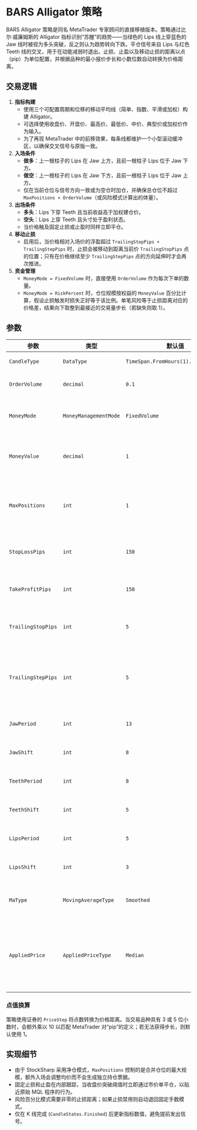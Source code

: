 # BARS Alligator 策略

BARS Alligator 策略是同名 MetaTrader 专家顾问的直接移植版本。策略通过比尔·威廉姆斯的 Alligator 指标识别“苏醒”的趋势——当绿色的 Lips 线上穿蓝色的 Jaw 线时被视为多头突破，反之则认为趋势转向下跌。平仓信号来自 Lips 与红色 Teeth 线的交叉，用于在动能减弱时退出。止损、止盈以及移动止损的距离以点（pip）为单位配置，并根据品种的最小报价步长和小数位数自动转换为价格距离。

## 交易逻辑

1. **指标构建**
   - 使用三个可配置周期和位移的移动平均线（简单、指数、平滑或加权）构建 Alligator。
   - 可选择使用收盘价、开盘价、最高价、最低价、中价、典型价或加权价作为输入。
   - 为了再现 MetaTrader 中的前移效果，每条线都维护一个小型滚动缓冲区，以确保交叉信号与原版一致。
2. **入场条件**
   - **做多**：上一根柱子的 Lips 在 Jaw 上方，且前一根柱子 Lips 位于 Jaw 下方。
   - **做空**：上一根柱子的 Lips 在 Jaw 下方，且前一根柱子 Lips 位于 Jaw 上方。
   - 仅在当前仓位与信号方向一致或为空仓时加仓，并确保总仓位不超过 `MaxPositions × OrderVolume`（或风险模式计算出的体量）。
3. **出场条件**
   - **多头**：Lips 下穿 Teeth 且当前收益高于加权建仓价。
   - **空头**：Lips 上穿 Teeth 且头寸处于盈利状态。
   - 当价格触及固定止损或止盈时同样立即平仓。
4. **移动止损**
   - 启用后，当价格相对入场价的浮盈超过 `TrailingStopPips + TrailingStepPips` 时，止损会被移动到距离当前价 `TrailingStopPips` 点的位置；只有在价格继续至少 `TrailingStepPips` 点的方向延伸时才会再次推进。
5. **资金管理**
   - `MoneyMode = FixedVolume` 时，直接使用 `OrderVolume` 作为每次下单的数量。
   - `MoneyMode = RiskPercent` 时，仓位规模按权益的 `MoneyValue` 百分比计算，假设止损触发时损失正好等于该比例。单笔风险等于止损距离对应的价格差，结果向下取整到最接近的交易量步长（若缺失则取 1）。

## 参数

| 参数 | 类型 | 默认值 | 说明 |
|------|------|--------|------|
| `CandleType` | `DataType` | `TimeSpan.FromHours(1).TimeFrame()` | 指标使用的 K 线周期。 |
| `OrderVolume` | `decimal` | `0.1` | `FixedVolume` 模式下的固定下单量。 |
| `MoneyMode` | `MoneyManagementMode` | `FixedVolume` | 选择固定手数或按风险百分比计算手数。 |
| `MoneyValue` | `decimal` | `1` | `RiskPercent` 模式下的风险百分比，固定手数模式中忽略。 |
| `MaxPositions` | `int` | `1` | 同方向最多可叠加的头寸数（以计算出的下单量倍数表示）。 |
| `StopLossPips` | `int` | `150` | 止损距离（点）。设为 0 关闭固定止损。 |
| `TakeProfitPips` | `int` | `150` | 止盈距离（点）。设为 0 关闭固定止盈。 |
| `TrailingStopPips` | `int` | `5` | 移动止损距离（点）。设为 0 关闭移动止损。 |
| `TrailingStepPips` | `int` | `5` | 止损需要推进前，价格必须额外移动的点数；启用移动止损时必须大于 0。 |
| `JawPeriod` | `int` | `13` | Jaw 线的移动平均周期。 |
| `JawShift` | `int` | `8` | Jaw 线向前平移的柱数。 |
| `TeethPeriod` | `int` | `8` | Teeth 线的移动平均周期。 |
| `TeethShift` | `int` | `5` | Teeth 线向前平移的柱数。 |
| `LipsPeriod` | `int` | `5` | Lips 线的移动平均周期。 |
| `LipsShift` | `int` | `3` | Lips 线向前平移的柱数。 |
| `MaType` | `MovingAverageType` | `Smoothed` | Alligator 三条线使用的移动平均类型。 |
| `AppliedPrice` | `AppliedPriceType` | `Median` | 供移动平均使用的价格类型（收盘、开盘、最高、最低、中价、典型价或加权价）。 |

### 点值换算

策略使用证券的 `PriceStep` 将点数转换为价格距离。当交易品种具有 3 或 5 位小数时，会额外乘以 10 以匹配 MetaTrader 对“pip”的定义；若无法获得步长，则默认使用 1。

## 实现细节

- 由于 StockSharp 采用净仓模式，`MaxPositions` 控制的是合并仓位的最大规模，额外入场会调整均价而不会生成独立持仓票据。
- 固定止损和止盈在内部跟踪，当收盘价突破阈值时立即通过市价单平仓，以贴近原始 MQL 程序的行为。
- 风险百分比模式需要非零的止损距离；如果止损禁用则自动退回固定手数模式。
- 仅在 K 线完成 (`CandleStates.Finished`) 后更新指标数值，避免提前发出信号。
